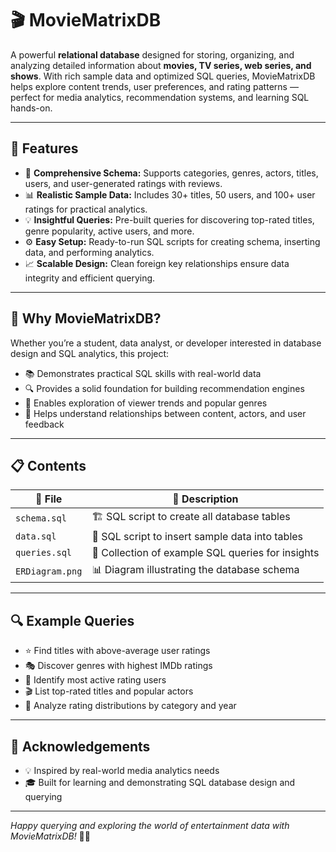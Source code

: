 # 🎬 MovieMatrixDB

A powerful **relational database** designed for storing, organizing, and analyzing detailed information about **movies, TV series, web series, and shows**. 
With rich sample data and optimized SQL queries, 
MovieMatrixDB helps explore content trends, user preferences, and rating patterns 
— perfect for media analytics, recommendation systems, and learning SQL hands-on.

---

## 🚀 Features

- 🎯 **Comprehensive Schema:** Supports categories, genres, actors, titles, users, and user-generated ratings with reviews.
- 📊 **Realistic Sample Data:** Includes 30+ titles, 50 users, and 100+ user ratings for practical analytics.
- 💡 **Insightful Queries:** Pre-built queries for discovering top-rated titles, genre popularity, active users, and more.
- ⚙️ **Easy Setup:** Ready-to-run SQL scripts for creating schema, inserting data, and performing analytics.
- 📈 **Scalable Design:** Clean foreign key relationships ensure data integrity and efficient querying.

---

## 🎉 Why MovieMatrixDB?

Whether you’re a student, data analyst, or developer interested in database design and SQL analytics, this project:  
- 📚 Demonstrates practical SQL skills with real-world data  
- 🔍 Provides a solid foundation for building recommendation engines  
- 🎥 Enables exploration of viewer trends and popular genres  
- 🤝 Helps understand relationships between content, actors, and user feedback

---

## 📋 Contents

| 📁 File          | 📝 Description                                  |
|------------------|------------------------------------------------|
| `schema.sql`     | 🏗️ SQL script to create all database tables      |
| `data.sql`       | 🧩 SQL script to insert sample data into tables  |
| `queries.sql`    | 🔎 Collection of example SQL queries for insights |
| `ERDiagram.png`  | 📊 Diagram illustrating the database schema      |

---

## 🔍 Example Queries

- ⭐ Find titles with above-average user ratings  
- 🎭 Discover genres with highest IMDb ratings  
- 👥 Identify most active rating users  
- 🎬 List top-rated titles and popular actors  
- 📅 Analyze rating distributions by category and year

---


## 🙌 Acknowledgements

- 💡 Inspired by real-world media analytics needs  
- 🎓 Built for learning and demonstrating SQL database design and querying

---

*Happy querying and exploring the world of entertainment data with MovieMatrixDB!* 🎥🍿
